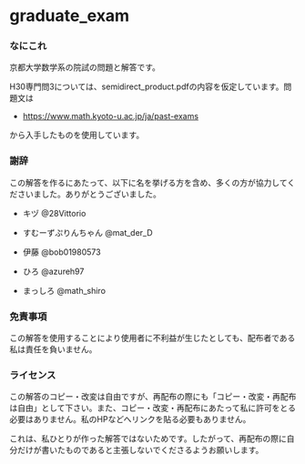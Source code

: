 # graduate_exam
### なにこれ
京都大学数学系の院試の問題と解答です。

H30専門問3については、semidirect_product.pdfの内容を仮定しています。問題文は

- https://www.math.kyoto-u.ac.jp/ja/past-exams

から入手したものを使用しています。

### 謝辞 
この解答を作るにあたって、以下に名を挙げる方を含め、多くの方が協力してくださいました。ありがとうございました。

- キヅ @28Vittorio

- すむーずぷりんちゃん @mat_der_D　

- 伊藤 @bob01980573

- ひろ @azureh97

- まっしろ @math_shiro


### 免責事項
この解答を使用することにより使用者に不利益が生じたとしても、配布者である私は責任を負いません。

### ライセンス
この解答のコピー・改変は自由ですが、再配布の際にも「コピー・改変・再配布は自由」として下さい。また、コピー・改変・再配布にあたって私に許可をとる必要はありません。私のHPなどへリンクを貼る必要もありません。

これは、私ひとりが作った解答ではないためです。したがって、再配布の際に自分だけが書いたものであると主張しないでくださるようお願いします。
